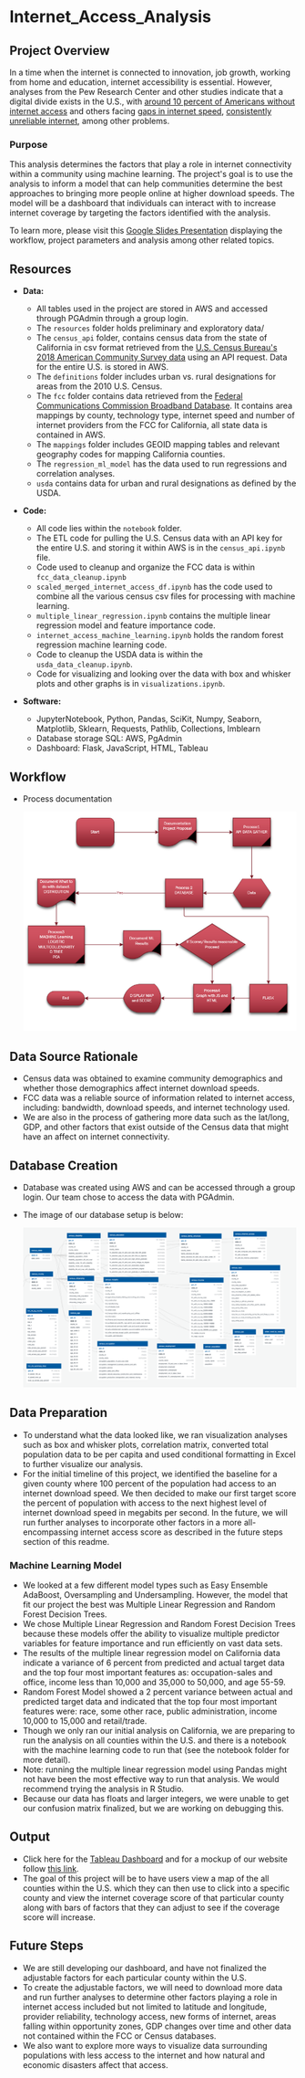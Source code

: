 # Internet_Access_Analysis

## Project Overview

In a time when the internet is connected to innovation, job growth, working from home and education, internet accessibility is essential. 
However, analyses from the Pew Research Center and other studies indicate that a digital divide exists in the U.S., with [around 10 percent of Americans without internet access](https://www.pewresearch.org/fact-tank/2019/04/22/some-americans-dont-use-the-internet-who-are-they/) and others facing [gaps in internet speed](https://www.pcmag.com/news/these-us-rural-areas-have-the-highest-and-lowest-internet-speeds), [consistently unreliable internet](https://thenevadaindependent.com/article/in-rural-nevada-bridging-the-education-digital-divide-largely-means-improving-internet-access), among other problems.

### Purpose

This analysis determines the factors that play a role in internet connectivity within a community using machine learning.
The project's goal is to use the analysis to inform a model that can help communities determine the best approaches to bringing more people online at higher download speeds.
The model will be a dashboard that individuals can interact with to increase internet coverage by targeting the factors identified with the analysis.

To learn more, please visit this [Google Slides Presentation](https://docs.google.com/presentation/d/1gCSftL6c0bIMByRA-rVEHvnzC5L0ShjduuX5g1dd13U/edit?usp=sharing) displaying the workflow, project parameters and analysis among other related topics.

## Resources
- **Data:**
  - All tables used in the project are stored in AWS and accessed through PGAdmin through a group login.
  - The  `resources` folder holds preliminary and exploratory data/
  - The `census_api` folder, contains census data from the state of California in csv format retrieved from the [U.S. Census Bureau's 2018 American Community Survey data](https://api.census.gov/data/2018/acs/acs5/profile/examples.html) using an API request. Data for the entire U.S. is stored in AWS.
  - The `definitions` folder includes urban vs. rural designations for areas from the 2010 U.S. Census.
  - The `fcc` folder contains data retrieved from the [Federal Communications Commission Broadband Database](https://broadbandmap.fcc.gov/#/). It contains area mappings by county, technology type, internet speed and number of internet providers from the FCC for California, all state data is contained in AWS.
  - The `mappings` folder includes GEOID mapping tables and relevant geography codes for mapping California counties.
  - The `regression_ml_model` has the data used to run regressions and correlation analyses.
  - `usda` contains data for urban and rural designations as defined by the USDA.
- **Code:** 
  - All code lies within the `notebook` folder.
  - The ETL code for pulling the U.S. Census data with an API key for the entire U.S. and storing it within AWS is in the `census_api.ipynb` file.
  - Code used to cleanup and organize the FCC data is within `fcc_data_cleanup.ipynb`
  - `scaled_merged_internet_access_df.ipynb` has the code used to combine all the various census csv files for processing with machine learning.
  - `multiple_linear_regression.ipynb` contains the multiple linear regression model and feature importance code.
  - `internet_access_machine_learning.ipynb` holds the random forest regression machine learning code.
  - Code to cleanup the USDA data is within the `usda_data_cleanup.ipynb`.
  - Code for visualizing and looking over the data with box and whisker plots and other graphs is in `visualizations.ipynb`.
  
- **Software:**
  - JupyterNotebook, Python, Pandas, SciKit, Numpy, Seaborn, Matplotlib, Sklearn, Requests, Pathlib, Collections, Imblearn
  - Database storage SQL: AWS, PgAdmin
  - Dashboard: Flask, JavaScript, HTML, Tableau
## Workflow

- Process documentation
  
  ![process documentation plan](Static/Images/Final_Project_Process.png)

## Data Source Rationale
- Census data was obtained to examine community demographics and whether those demographics affect internet download speeds.
- FCC data was a reliable source of information related to internet access, including: bandwidth, download speeds, and internet technology used.
- We are also in the process of gathering more data such as the lat/long, GDP, and other factors that exist outside of the Census data that might have an affect on internet connectivity.
## Database Creation
- Database was created using AWS and can be accessed through a group login. Our team chose to access the data with PGAdmin.
- The image of our database setup is below:
  
  ![Quick DB Setup](Static/Images/QuickDBD-internet_access_db.png)

## Data Preparation
- To understand what the data looked like, we ran visualization analyses such as box and whisker plots, correlation matrix, converted total population data to be per capita and used conditional formatting in Excel to further visualize our analysis.
- For the initial timeline of this project, we identified the baseline for a given county where 100 percent of the population had access to an internet download speed. 
  We then decided to make our first target score the percent of population with access to the next highest level of internet download speed in megabits per second. 
  In the future, we will run further analyses to incorporate other factors in a more all-encompassing internet access score as described in the future steps section of this readme.
### Machine Learning Model
- We looked at a few different model types such as Easy Ensemble AdaBoost, Oversampling and Undersampling. However, the model that fit our project the best was Multiple Linear Regression and Random Forest Decision Trees.
- We chose Multiple Linear Regression and Random Forest Decision Trees because these models offer the ability to visualize multiple predictor variables for feature importance and run efficiently on vast data sets.
- The results of the multiple linear regression model on California data indicate a variance of 6 percent from predicted and actual target data and the top four most important features as: occupation-sales and office, income less than 10,000 and 35,000 to 50,000, and age 55-59.
- Random Forest Model showed a 2 percent variance between actual and predicted target data and indicated that the top four most important features were: race, some other race, public administration, income 10,000 to 15,000 and retail/trade.
- Though we only ran our initial analysis on California, we are preparing to run the analysis on all counties within the U.S. and there is a notebook with the machine learning code to run that (see the notebook folder for more detail).
- Note: running the multiple linear regression model using Pandas might not have been the most effective way to run that analysis. We would recommend trying the analysis in R Studio.
- Because our data has floats and larger integers, we were unable to get our confusion matrix finalized, but we are working on debugging this.
## Output
- Click here for the [Tableau Dashboard](https://public.tableau.com/profile/tc1059#!/vizhome/InternetMockUp/Dashboard1?publish=yes) and for a mockup of our website follow [this link](https://sloth143chunk.github.io/Internet_Access_Analysis/).
- The goal of this project will be to have users view a map of the all counties within the U.S. which they can then use to click into a specific county and view the internet coverage score of that particular county along with bars of factors that they can adjust to see if the coverage score will increase.
## Future Steps
- We are still developing our dashboard, and have not finalized the adjustable factors for each particular county within the U.S. 
- To create the adjustable factors, we will need to download more data and run further analyses to determine other factors playing a role in internet access included but not limited to latitude and longitude, provider reliability, technology access, new forms of internet, areas falling within opportunity zones, GDP changes over time and other data not contained within the FCC or Census databases.
- We also want to explore more ways to visualize data surrounding populations with less access to the internet and how natural and economic disasters affect that access.